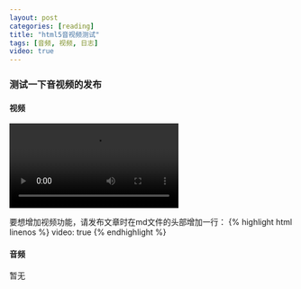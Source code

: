 ```yaml
---
layout: post
categories: [reading]
title: "html5音视频测试"
tags: [音频, 视频, 日志]
video: true
---
```


### 测试一下音视频的发布

#### 视频

<video id="example_video_1" class="video-js vjs-default-skin" data-setup='{ "controls": true, "autoplay": false, "preload": "auto", "poster": "http://video-js.zencoder.com/oceans-clip.png", "width": "100%", "height": 264 }'>
 <source src="http://video-js.zencoder.com/oceans-clip.mp4" type='video/mp4' />
 <p class="vjs-no-js">To view this video please enable JavaScript, and consider upgrading to a web browser that <a href="http://videojs.com/html5-video-support/" target="_blank">supports HTML5 video</a></p>
</video>

要想增加视频功能，请发布文章时在md文件的头部增加一行：
{% highlight html linenos %}
video: true
{% endhighlight %}

#### 音频
暂无
